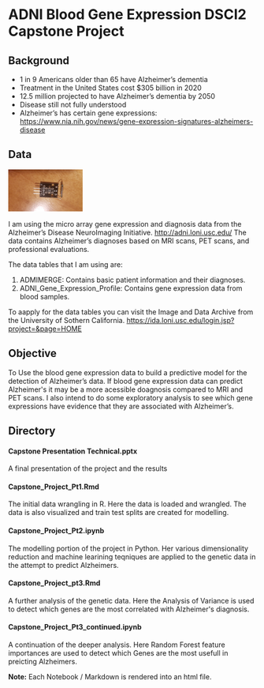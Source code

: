 # ADNI Blood Gene Expression DSCI2 Capstone Project

## Background

- 1 in 9 Americans older than 65 have Alzheimer’s dementia
- Treatment in the United States cost $305 billion in 2020
- 12.5 million projected to have Alzheimer’s dementia by 2050
- Disease still not fully understood
- Alzheimer’s has certain gene expressions: https://www.nia.nih.gov/news/gene-expression-signatures-alzheimers-disease

## Data

<img src="https://github.com/Liam-RA-Fisher/Single-Door-Raspberry-Pi-Security-System/blob/master/reed.jpg" width=30% height=30%>

I am using the micro array gene expression and diagnosis data from the Alzheimer’s Disease NeuroImaging Initiative.
http://adni.loni.usc.edu/
The data contains Alzheimer’s diagnoses based on MRI scans, PET scans, and professional evaluations.

The data tables that I am using are:

1. ADMIMERGE: Contains basic patient information and their diagnoses.
2. ADNI_Gene_Expression_Profile: Contains gene expression data from blood samples.

To aapply for the data tables you can visit the Image and Data Archive from the University of Sothern California.
https://ida.loni.usc.edu/login.jsp?project=&page=HOME

## Objective

To Use the blood gene expression data to build a predictive model for the detection of Alzheimer’s data.
If blood gene expression data can predict Alzheimer's it may be a more acessible doagnosis compared to MRI and PET scans.
I also intend to do some exploratory analysis to see which gene expressions have evidence that they are associated with Alzheimer’s.

## Directory

#### Capstone Presentation Technical.pptx
A final presentation of the project and the results

#### Capstone_Project_Pt1.Rmd
The initial data wrangling in R. Here the data is loaded and wrangled. The data is also visualized and train test splits are created for modelling.

#### Capstone_Project_Pt2.ipynb
The modelling portion of the project in Python. Her various dimensionality reduction and machine learining teqniques are applied to the genetic data in the attempt to predict Alzheimers.

#### Capstone_Project_pt3.Rmd
A further analysis of the genetic data. Here the Analysis of Variance is used to detect which genes are the most correlated with Alzheimer's diagnosis.

#### Capstone_Project_Pt3_continued.ipynb
A continuation of the deeper analysis. Here Random Forest feature importances are used to detect which Genes are the most usefull in preicting Alzheimers.

**Note:** Each Notebook / Markdown is rendered into an html file.
